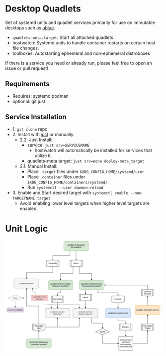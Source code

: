 # Desktop Quadlets

Set of systemd units and quadlet services primarily for use on immutable desktops
such as [ublue](https://universal-blue.org/).

- `quadlets-meta.target`: Start all attached quadlets
- hostwatch: Systemd units to handle container restarts on certain host file changes.
- toolboxes: Autostarting ephemeral and non-ephemeral distroboxes

If there is a service you need or already run, please feel free to open an issue
or pull request!

## Requirements
- Requires: systemd podman
- optional: git just

## Service Installation

* 1\. `git clone` repo
* 2\. Install with [just](https://github.com/casey/just) or manually.
	* 2.2\. Just Install:
		- service: `just srv=SERVICENAME`
			- hostwatch will automatically be installed for services that utilize
			it.
		- quadlets-meta.target: `just srv=none deploy-meta_target`
	* 2.1\. Manual Install:
		- Place `.target` files under `$XDG_CONFIG_HOME/systemd/user`
		- Place `.container` files under `$XDG_CONFIG_HOME/containers/systemd/`.
		- Run `systemctl --user daemon-reload`
* 3\. Enable and Start desired target with `systemctl enable --now TARGETNAME.target`
	- Avoid enabling lower level targets when higher level targets are enabled.


# Unit Logic
![systemd service diagram](./assets/diagram-unit-logic.svg)